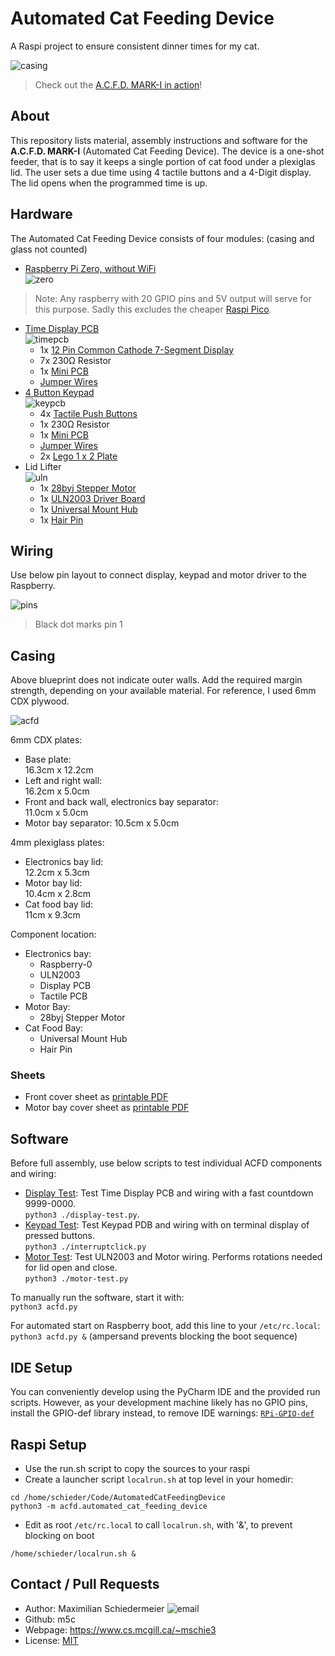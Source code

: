 # Automated Cat Feeding Device

A Raspi project to ensure consistent dinner times for my cat.

![casing](figures/acfd-casing.jpg)

 > Check out the [A.C.F.D. MARK-I in action](https://www.cs.mcgill.ca/~mschie3/ACFD.mp4)!

## About

This repository lists material, assembly instructions and software for the **A.C.F.D. MARK-I** (Automated Cat Feeding Device). The device is a one-shot feeder, that is to say it keeps a single portion of cat food under a plexiglas lid. The user sets a due time using 4 tactile buttons and a 4-Digit display. The lid opens when the programmed time is up.

## Hardware

The Automated Cat Feeding Device consists of four modules: (casing and glass not counted)

 * [Raspberry Pi Zero, without WiFi](https://www.buyapi.ca/product/raspberry-pi-zero-w/)  
![zero](figures/pizero.svg)
 > Note: Any raspberry with 20 GPIO pins and 5V output will serve for this purpose. Sadly this excludes the cheaper [Raspi Pico](https://www.pishop.ca/product/raspberry-pi-pico/).
 * [Time Display PCB](timer)  
![timepcb](figures/7seg.svg)
   * 1x [12 Pin Common Cathode 7-Segment Display](https://www.amazon.ca/DOLITY-Segement-Displays-Common-Cathode/dp/B07GVKQWDX)
   * 7x 230Ω Resistor
   * 1x [Mini PCB](https://www.amazon.ca/Gikfun-Solder-able-Breadboard-Arduino-Electronic/dp/B077938SQF)
   * [Jumper Wires](https://www.amazon.ca/Elegoo-120pcs-Multicolored-Breadboard-arduino/dp/B01EV70C78)
 * [4 Button Keypad](keypad)  
![keypcb](figures/keypad.svg)
   * 4x [Tactile Push Buttons](https://www.amazon.ca/Ocr-10Value-Tactile-Momentary-Assortment/dp/B01NAJEVE3)
   * 1x 230Ω Resistor
   * 1x [Mini PCB](https://www.amazon.ca/Gikfun-Solder-able-Breadboard-Arduino-Electronic/dp/B077938SQF)
   * [Jumper Wires](https://www.amazon.ca/Elegoo-120pcs-Multicolored-Breadboard-arduino/dp/B01EV70C78)
   * 2x [Lego 1 x 2 Plate](https://www.bricklink.com/v2/catalog/catalogitem.page?P=3023&name=Plate%201%20x%202)
 * Lid Lifter  
![uln](figures/ULN2003.svg)
   * 1x [28byj Stepper Motor](https://www.amazon.ca/Titri-28BYJ-48-Stepper-Motor-5V/dp/B07PS2MJCX)
   * 1x [ULN2003 Driver Board](https://www.amazon.ca/ULN2003-Controller-Stepping-Electric-Control/dp/B07P5C2KWX)
   * 1x [Universal Mount Hub](https://www.amazon.ca/Coupling-Connector-Coupler-Accessory-Fittings/dp/B08334MFVT)
   * 1x [Hair Pin](https://www.amazon.ca/Goody-Ouchless-Bobby-Black-48/dp/B000NHKVNQ)

## Wiring

Use below pin layout to connect display, keypad and motor driver to the Raspberry.

![pins](figures/pins.svg)

 > Black dot marks pin 1

## Casing

Above blueprint does not indicate outer walls. Add the required margin strength, depending on your available material. For reference, I used 6mm CDX plywood.

![acfd](figures/acfd.jpg)

6mm CDX plates:
 * Base plate:  
16.3cm x 12.2cm
 * Left and right wall:  
16.2cm x 5.0cm
 * Front and back wall, electronics bay separator:  
11.0cm x 5.0cm
 * Motor bay separator:
10.5cm x 5.0cm

4mm plexiglass plates:
 * Electronics bay lid:  
12.2cm x 5.3cm
 * Motor bay lid:  
10.4cm x 2.8cm
 * Cat food bay lid:  
11cm x 9.3cm

Component location:
 * Electronics bay:
    * Raspberry-0
    * ULN2003
    * Display PCB
    * Tactile PCB
 * Motor Bay:
    * 28byj Stepper Motor
 * Cat Food Bay:
    * Universal Mount Hub
    * Hair Pin

### Sheets

 * Front cover sheet as [printable PDF](print/front.pdf)
 * Motor bay cover sheet as [printable PDF](print/legal-note.pdf)

## Software 

Before full assembly, use below scripts to test individual ACFD components and wiring:

 * [Display Test](acfd/display_utils/display-test.py): Test Time Display PCB and wiring with a fast countdown 9999-0000.  
```python3 ./display-test.py```.
 * [Keypad Test](acfd/display_utils/interruptclick.py): Test Keypad PDB and wiring with on terminal display of pressed buttons.  
```python3 ./interruptclick.py```
 * [Motor Test](modetest/motor-test.py): Test ULN2003 and Motor wiring. Performs rotations needed for lid open and close.  
```python3 ./motor-test.py```

To manually run the software, start it with:  
```python3 acfd.py```

For automated start on Raspberry boot, add this line to your ```/etc/rc.local```:  
```python3 acfd.py &``` (ampersand prevents blocking the boot sequence)

## IDE Setup

You can conveniently develop using the PyCharm IDE and the provided run scripts.
However, as your development machine likely has no GPIO pins, install the GPIO-def library instead, to remove IDE warnings: [`RPi-GPIO-def`](https://github.com/Def4l71diot/RPi.GPIO-def)

## Raspi Setup

 * Use the run.sh script to copy the sources to your raspi
 * Create a launcher script `localrun.sh` at top level in your homedir:
```
cd /home/schieder/Code/AutomatedCatFeedingDevice
python3 -m acfd.automated_cat_feeding_device
```
 * Edit as root `/etc/rc.local` to call `localrun.sh`, with '&', to prevent blocking on boot
```
/home/schieder/localrun.sh &
```

## Contact / Pull Requests

 * Author: Maximilian Schiedermeier ![email](email.png)
 * Github: m5c
 * Webpage: https://www.cs.mcgill.ca/~mschie3
 * License: [MIT](https://opensource.org/licenses/MIT)

